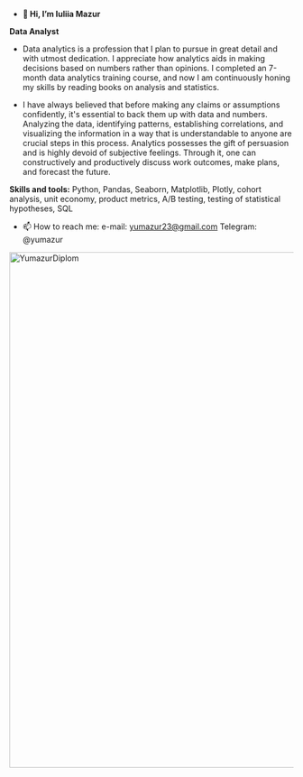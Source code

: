 - **👋 Hi, I’m Iuliia Mazur**

**Data Analyst**

- Data analytics is a profession that I plan to pursue in great detail and with utmost dedication. I appreciate how analytics aids in making decisions based on numbers rather than opinions. I completed an 7-month data analytics training course, and now I am continuously honing my skills by reading books on analysis and statistics. 

- I have always believed that before making any claims or assumptions confidently, it's essential to back them up with data and numbers. Analyzing the data, identifying patterns, establishing correlations, and visualizing the information in a way that is understandable to anyone are crucial steps in this process.
Analytics possesses the gift of persuasion and is highly devoid of subjective feelings. Through it, one can constructively and productively discuss work outcomes, make plans, and forecast the future.

**Skills and tools:**
Python, Pandas, Seaborn, Matplotlib, Plotly, cohort analysis, unit economy, product metrics, A/B testing, testing of statistical hypotheses, SQL


- 📫 How to reach me:
  e-mail: yumazur23@gmail.com Telegram: @yumazur
<img width="914" alt="YumazurDiplom" src="https://github.com/yumazur/yumazur/assets/140715941/326b9e4b-0914-453d-bf2c-743d554fb4b6">


  
<!---
yumazur/yumazur is a ✨ special ✨ repository because its `README.md` (this file) appears on your GitHub profile.
You can click the Preview link to take a look at your changes.
--->
